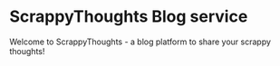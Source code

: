 # ScrappyThoughts Blog service

Welcome to ScrappyThoughts - a blog platform to share your scrappy thoughts!
